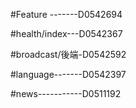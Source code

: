 #Feature -------D0542694

#health/index---D0542367

#broadcast/後端-D0542592

#language-------D0542397

#news-----------D0511192

